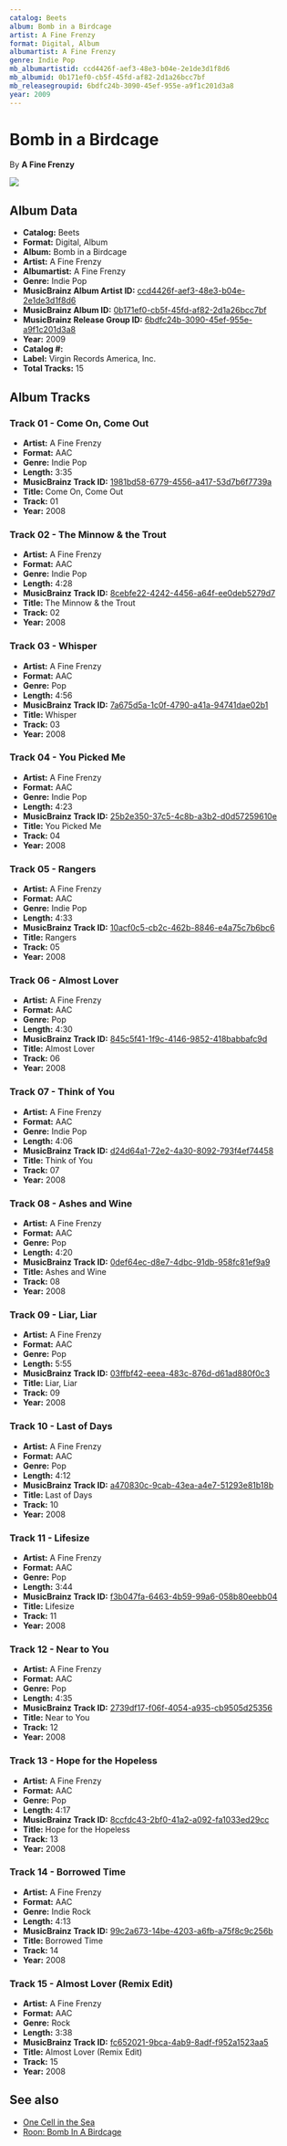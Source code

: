 ```yaml
---
catalog: Beets
album: Bomb in a Birdcage
artist: A Fine Frenzy
format: Digital, Album
albumartist: A Fine Frenzy
genre: Indie Pop
mb_albumartistid: ccd4426f-aef3-48e3-b04e-2e1de3d1f8d6
mb_albumid: 0b171ef0-cb5f-45fd-af82-2d1a26bcc7bf
mb_releasegroupid: 6bdfc24b-3090-45ef-955e-a9f1c201d3a8
year: 2009
---
```


# Bomb in a Birdcage

By **A Fine Frenzy**

![](../../assets/beetscovers/A_Fine_Frenzy-Bomb_in_a_Birdcage.jpg)

## Album Data

- **Catalog:** Beets
- **Format:** Digital, Album
- **Album:** Bomb in a Birdcage
- **Artist:** A Fine Frenzy
- **Albumartist:** A Fine Frenzy
- **Genre:** Indie Pop
- **MusicBrainz Album Artist ID:** [ccd4426f-aef3-48e3-b04e-2e1de3d1f8d6](https://musicbrainz.org/artist/ccd4426f-aef3-48e3-b04e-2e1de3d1f8d6)
- **MusicBrainz Album ID:** [0b171ef0-cb5f-45fd-af82-2d1a26bcc7bf](https://musicbrainz.org/release/0b171ef0-cb5f-45fd-af82-2d1a26bcc7bf)
- **MusicBrainz Release Group ID:** [6bdfc24b-3090-45ef-955e-a9f1c201d3a8](https://musicbrainz.org/release-group/6bdfc24b-3090-45ef-955e-a9f1c201d3a8)
- **Year:** 2009
- **Catalog #:** 
- **Label:** Virgin Records America, Inc.
- **Total Tracks:** 15

## Album Tracks

### Track 01 - Come On, Come Out

- **Artist:** A Fine Frenzy
- **Format:** AAC
- **Genre:** Indie Pop
- **Length:** 3:35
- **MusicBrainz Track ID:** [1981bd58-6779-4556-a417-53d7b6f7739a](https://musicbrainz.org/recording/1981bd58-6779-4556-a417-53d7b6f7739a)
- **Title:** Come On, Come Out
- **Track:** 01
- **Year:** 2008

### Track 02 - The Minnow & the Trout

- **Artist:** A Fine Frenzy
- **Format:** AAC
- **Genre:** Indie Pop
- **Length:** 4:28
- **MusicBrainz Track ID:** [8cebfe22-4242-4456-a64f-ee0deb5279d7](https://musicbrainz.org/recording/8cebfe22-4242-4456-a64f-ee0deb5279d7)
- **Title:** The Minnow & the Trout
- **Track:** 02
- **Year:** 2008

### Track 03 - Whisper

- **Artist:** A Fine Frenzy
- **Format:** AAC
- **Genre:** Pop
- **Length:** 4:56
- **MusicBrainz Track ID:** [7a675d5a-1c0f-4790-a41a-94741dae02b1](https://musicbrainz.org/recording/7a675d5a-1c0f-4790-a41a-94741dae02b1)
- **Title:** Whisper
- **Track:** 03
- **Year:** 2008

### Track 04 - You Picked Me

- **Artist:** A Fine Frenzy
- **Format:** AAC
- **Genre:** Indie Pop
- **Length:** 4:23
- **MusicBrainz Track ID:** [25b2e350-37c5-4c8b-a3b2-d0d57259610e](https://musicbrainz.org/recording/25b2e350-37c5-4c8b-a3b2-d0d57259610e)
- **Title:** You Picked Me
- **Track:** 04
- **Year:** 2008

### Track 05 - Rangers

- **Artist:** A Fine Frenzy
- **Format:** AAC
- **Genre:** Indie Pop
- **Length:** 4:33
- **MusicBrainz Track ID:** [10acf0c5-cb2c-462b-8846-e4a75c7b6bc6](https://musicbrainz.org/recording/10acf0c5-cb2c-462b-8846-e4a75c7b6bc6)
- **Title:** Rangers
- **Track:** 05
- **Year:** 2008

### Track 06 - Almost Lover

- **Artist:** A Fine Frenzy
- **Format:** AAC
- **Genre:** Pop
- **Length:** 4:30
- **MusicBrainz Track ID:** [845c5f41-1f9c-4146-9852-418babbafc9d](https://musicbrainz.org/recording/845c5f41-1f9c-4146-9852-418babbafc9d)
- **Title:** Almost Lover
- **Track:** 06
- **Year:** 2008

### Track 07 - Think of You

- **Artist:** A Fine Frenzy
- **Format:** AAC
- **Genre:** Indie Pop
- **Length:** 4:06
- **MusicBrainz Track ID:** [d24d64a1-72e2-4a30-8092-793f4ef74458](https://musicbrainz.org/recording/d24d64a1-72e2-4a30-8092-793f4ef74458)
- **Title:** Think of You
- **Track:** 07
- **Year:** 2008

### Track 08 - Ashes and Wine

- **Artist:** A Fine Frenzy
- **Format:** AAC
- **Genre:** Pop
- **Length:** 4:20
- **MusicBrainz Track ID:** [0def64ec-d8e7-4dbc-91db-958fc81ef9a9](https://musicbrainz.org/recording/0def64ec-d8e7-4dbc-91db-958fc81ef9a9)
- **Title:** Ashes and Wine
- **Track:** 08
- **Year:** 2008

### Track 09 - Liar, Liar

- **Artist:** A Fine Frenzy
- **Format:** AAC
- **Genre:** Pop
- **Length:** 5:55
- **MusicBrainz Track ID:** [03ffbf42-eeea-483c-876d-d61ad880f0c3](https://musicbrainz.org/recording/03ffbf42-eeea-483c-876d-d61ad880f0c3)
- **Title:** Liar, Liar
- **Track:** 09
- **Year:** 2008

### Track 10 - Last of Days

- **Artist:** A Fine Frenzy
- **Format:** AAC
- **Genre:** Pop
- **Length:** 4:12
- **MusicBrainz Track ID:** [a470830c-9cab-43ea-a4e7-51293e81b18b](https://musicbrainz.org/recording/a470830c-9cab-43ea-a4e7-51293e81b18b)
- **Title:** Last of Days
- **Track:** 10
- **Year:** 2008

### Track 11 - Lifesize

- **Artist:** A Fine Frenzy
- **Format:** AAC
- **Genre:** Pop
- **Length:** 3:44
- **MusicBrainz Track ID:** [f3b047fa-6463-4b59-99a6-058b80eebb04](https://musicbrainz.org/recording/f3b047fa-6463-4b59-99a6-058b80eebb04)
- **Title:** Lifesize
- **Track:** 11
- **Year:** 2008

### Track 12 - Near to You

- **Artist:** A Fine Frenzy
- **Format:** AAC
- **Genre:** Pop
- **Length:** 4:35
- **MusicBrainz Track ID:** [2739df17-f06f-4054-a935-cb9505d25356](https://musicbrainz.org/recording/2739df17-f06f-4054-a935-cb9505d25356)
- **Title:** Near to You
- **Track:** 12
- **Year:** 2008

### Track 13 - Hope for the Hopeless

- **Artist:** A Fine Frenzy
- **Format:** AAC
- **Genre:** Pop
- **Length:** 4:17
- **MusicBrainz Track ID:** [8ccfdc43-2bf0-41a2-a092-fa1033ed29cc](https://musicbrainz.org/recording/8ccfdc43-2bf0-41a2-a092-fa1033ed29cc)
- **Title:** Hope for the Hopeless
- **Track:** 13
- **Year:** 2008

### Track 14 - Borrowed Time

- **Artist:** A Fine Frenzy
- **Format:** AAC
- **Genre:** Indie Rock
- **Length:** 4:13
- **MusicBrainz Track ID:** [99c2a673-14be-4203-a6fb-a75f8c9c256b](https://musicbrainz.org/recording/99c2a673-14be-4203-a6fb-a75f8c9c256b)
- **Title:** Borrowed Time
- **Track:** 14
- **Year:** 2008

### Track 15 - Almost Lover (Remix Edit)

- **Artist:** A Fine Frenzy
- **Format:** AAC
- **Genre:** Rock
- **Length:** 3:38
- **MusicBrainz Track ID:** [fc652021-9bca-4ab9-8adf-f952a1523aa5](https://musicbrainz.org/recording/fc652021-9bca-4ab9-8adf-f952a1523aa5)
- **Title:** Almost Lover (Remix Edit)
- **Track:** 15
- **Year:** 2008


## See also

- [One Cell in the Sea](One_Cell_in_the_Sea.md)
- [Roon: Bomb In A Birdcage](../../Roon/A_Fine_Frenzy/Bomb_In_A_Birdcage.md)
